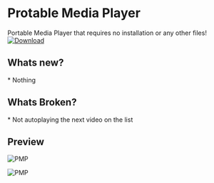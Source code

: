 <h1>Protable Media Player</h1>
Portable Media Player that requires no installation or any other files!

<a href="http://www.mediafire.com/file/07eu420sy36v3yu/Portable_Media_Player.exe">
  <img src="http://i.imgur.com/qoGP19r.png" alt="Download">
</a>

<h2>Whats new?</h2>
* Nothing

<h2>Whats Broken?</h2>
* Not autoplaying the next video on the list

<h2>Preview</h2> 

![PMP](http://i.imgur.com/phEZldb.png "Portable Media Player Preview")

![PMP](http://i.imgur.com/q2yzIdT.png "Portable Media Player Preview")

